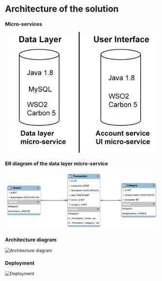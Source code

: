 Architecture of the solution 
============================

### Micro-services ###

![Micro-services](readme/microservices.png)

### ER diagram of the data layer micro-service ###

![ER diagram](readme/erd.png)

### Architecture diagram ###

![Architecture diagram](readme/architecturediagram.png)

### Deployment ###

![Deployment](readme/deployment.png)

